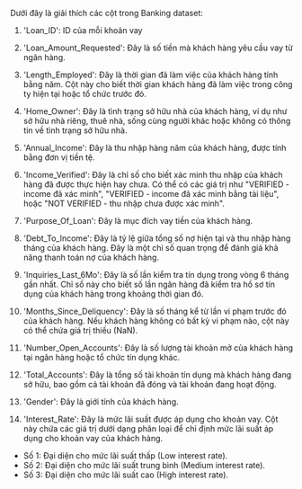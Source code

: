 Dưới đây là giải thích các cột trong Banking dataset:

1. 'Loan_ID': ID của mỗi khoản vay

2. 'Loan_Amount_Requested': Đây là số tiền mà khách hàng yêu cầu vay từ ngân hàng.

3. 'Length_Employed': Đây là thời gian đã làm việc của khách hàng tính bằng năm. Cột này cho biết thời gian khách hàng đã làm việc trong công ty hiện tại hoặc tổ chức trước đó.

4. 'Home_Owner': Đây là tình trạng sở hữu nhà của khách hàng, ví dụ như sở hữu nhà riêng, thuê nhà, sống cùng người khác hoặc không có thông tin về tình trạng sở hữu nhà.

5. 'Annual_Income': Đây là thu nhập hàng năm của khách hàng, được tính bằng đơn vị tiền tệ.

6. 'Income_Verified': Đây là chỉ số cho biết xác minh thu nhập của khách hàng đã được thực hiện hay chưa. Có thể có các giá trị như "VERIFIED - income đã xác minh", "VERIFIED - income đã xác minh bằng tài liệu", hoặc "NOT VERIFIED - thu nhập chưa được xác minh".

7. 'Purpose_Of_Loan': Đây là mục đích vay tiền của khách hàng.

8. 'Debt_To_Income': Đây là tỷ lệ giữa tổng số nợ hiện tại và thu nhập hàng tháng của khách hàng. Đây là một chỉ số quan trọng để đánh giá khả năng thanh toán nợ của khách hàng.

9. 'Inquiries_Last_6Mo': Đây là số lần kiểm tra tín dụng trong vòng 6 tháng gần nhất. Chỉ số này cho biết số lần ngân hàng đã kiểm tra hồ sơ tín dụng của khách hàng trong khoảng thời gian đó.

10. 'Months_Since_Deliquency': Đây là số tháng kể từ lần vi phạm trước đó của khách hàng. Nếu khách hàng không có bất kỳ vi phạm nào, cột này có thể chứa giá trị thiếu (NaN).

11. 'Number_Open_Accounts': Đây là số lượng tài khoản mở của khách hàng tại ngân hàng hoặc tổ chức tín dụng khác.

12. 'Total_Accounts': Đây là tổng số tài khoản tín dụng mà khách hàng đang sở hữu, bao gồm cả tài khoản đã đóng và tài khoản đang hoạt động.

13. 'Gender': Đây là giới tính của khách hàng.

14. 'Interest_Rate': Đây là mức lãi suất được áp dụng cho khoản vay. Cột này chứa các giá trị dưới dạng phân loại để chỉ định mức lãi suất áp dụng cho khoản vay của khách hàng.
* Số 1: Đại diện cho mức lãi suất thấp (Low interest rate).
* Số 2: Đại diện cho mức lãi suất trung bình (Medium interest rate).
* Số 3: Đại diện cho mức lãi suất cao (High interest rate).
